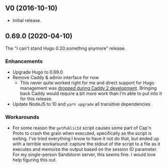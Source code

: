 ## V0 (2016-10-10)

* Initial release.

## 0.69.0 (2020-04-10)

The "I can't stand Hugo 0.20.somethng anymore" release.

### Enhancements

* Upgrade Hugo to 0.69.0
* Remove Caddy & admin interface for now
  * This never quite worked right for me and direct support for
    Hugo management was [dropped during Caddy 2 development](https://caddy.community/t/new-old-plugin-http-filebrowser/5103).
    Bringing back Caddy would require a bit more work than I'm able to put into
    it for this release.
* Update NodeJS to 10 and `yarn upgrade` all transitive dependencies

### Workarounds

* For some reason the `getPublicId` script causes some part of Cap'n Proto to
  crash the grain when executed, specifically as the script is exiting.
  I've tried everything I know to have it not do that, but ended up with a
  terrible workaround: capture the stdout of the script to a file as it
  executes and memoize the output based on the session ID parameter.
  For my single-person Sandstorm server, this seems fine. I would love help
  figuring this out.
